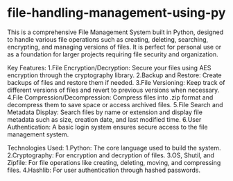 # file-handling-management-using-py
This is a comprehensive File Management System built in Python, designed to handle various file operations such as creating, deleting, searching, encrypting, and managing versions of files. It is perfect for personal use or as a foundation for larger projects requiring file security and organization.

Key Features:
1.File Encryption/Decryption: Secure your files using AES encryption through the cryptography library.
2.Backup and Restore: Create backups of files and restore them if needed.
3.File Versioning: Keep track of different versions of files and revert to previous versions when necessary.
4.File Compression/Decompression: Compress files into .zip format and decompress them to save space or access archived files.
5.File Search and Metadata Display: Search files by name or extension and display file metadata such as size, creation date, and last modified time.
6.User Authentication: A basic login system ensures secure access to the file management system.

Technologies Used:
1.Python: The core language used to build the system.
2.Cryptography: For encryption and decryption of files.
3.OS, Shutil, and Zipfile: For file operations like creating, deleting, moving, and compressing files.
4.Hashlib: For user authentication through hashed passwords.
